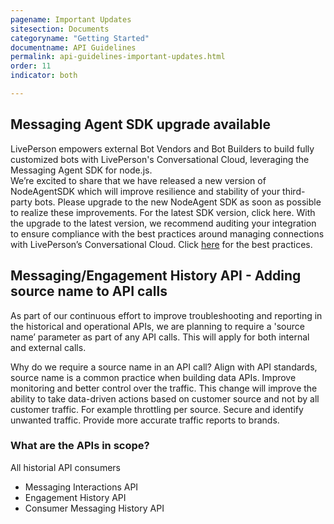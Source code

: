 ```yaml
---
pagename: Important Updates
sitesection: Documents
categoryname: "Getting Started"
documentname: API Guidelines
permalink: api-guidelines-important-updates.html
order: 11
indicator: both

---
```


## Messaging Agent SDK upgrade available
LivePerson empowers external Bot Vendors and Bot Builders to build fully customized bots with LivePerson's Conversational Cloud, leveraging the Messaging Agent SDK for node.js.  
We’re excited to share that we have released a new version of NodeAgentSDK which will improve resilience and stability of your third-party bots. Please upgrade to the new NodeAgent SDK as soon as possible to realize these improvements. For the latest SDK version, click here.
With the upgrade to the latest version, we recommend auditing your integration to ensure compliance with the best practices around managing connections with LivePerson’s Conversational Cloud. Click [here](https://github.com/LivePersonInc/node-agent-sdk/wiki/NodeAgentSDK-Connection-Best-Practices) for the best practices.

## Messaging/Engagement History API - Adding source name to API calls

As part of our continuous effort to improve troubleshooting and reporting in the historical and operational APIs, we are planning to require a 'source name’ parameter as part of any API calls. This will apply for both internal and external calls. 

Why do we require a source name in an API call?
Align with API standards, source name is a common practice when building data APIs.
Improve monitoring and better control over the traffic. This change will improve the ability to take data-driven actions based on customer source and not by all customer traffic. For example throttling per source.
Secure and identify unwanted traffic.
Provide more accurate traffic reports to brands.

### What are the APIs in scope?
All historial API consumers

* Messaging Interactions API
* Engagement History API
* Consumer Messaging History API
